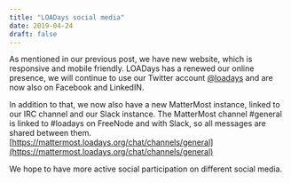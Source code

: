 ```yaml
---
title: "LOADays social media"
date: 2019-04-24
draft: false
---
```


As mentioned in our previous post, we have new website, which is responsive and mobile friendly.
LOADays has a renewed our online presence, we will continue to use our Twitter account [@loadays](https://twitter.com/loadays)
and are now also on Facebook and LinkedIN.  

In addition to that, we now also have a new MatterMost instance, linked to our IRC channel and our Slack instance.
The MatterMost channel #general is linked to #loadays on FreeNode and with Slack, so all messages are shared between them.  
[https://mattermost.loadays.org/chat/channels/general](https://mattermost.loadays.org/chat/channels/general)

We hope to have more active social participation on different social media.

